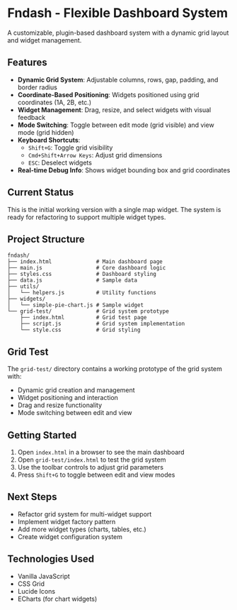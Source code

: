 # Fndash - Flexible Dashboard System

A customizable, plugin-based dashboard system with a dynamic grid layout and widget management.

## Features

- **Dynamic Grid System**: Adjustable columns, rows, gap, padding, and border radius
- **Coordinate-Based Positioning**: Widgets positioned using grid coordinates (1A, 2B, etc.)
- **Widget Management**: Drag, resize, and select widgets with visual feedback
- **Mode Switching**: Toggle between edit mode (grid visible) and view mode (grid hidden)
- **Keyboard Shortcuts**: 
  - `Shift+G`: Toggle grid visibility
  - `Cmd+Shift+Arrow Keys`: Adjust grid dimensions
  - `ESC`: Deselect widgets
- **Real-time Debug Info**: Shows widget bounding box and grid coordinates

## Current Status

This is the initial working version with a single map widget. The system is ready for refactoring to support multiple widget types.

## Project Structure

```
fndash/
├── index.html              # Main dashboard page
├── main.js                 # Core dashboard logic
├── styles.css              # Dashboard styling
├── data.js                 # Sample data
├── utils/
│   └── helpers.js          # Utility functions
├── widgets/
│   └── simple-pie-chart.js # Sample widget
└── grid-test/              # Grid system prototype
    ├── index.html          # Grid test page
    ├── script.js           # Grid system implementation
    └── style.css           # Grid styling
```

## Grid Test

The `grid-test/` directory contains a working prototype of the grid system with:
- Dynamic grid creation and management
- Widget positioning and interaction
- Drag and resize functionality
- Mode switching between edit and view

## Getting Started

1. Open `index.html` in a browser to see the main dashboard
2. Open `grid-test/index.html` to test the grid system
3. Use the toolbar controls to adjust grid parameters
4. Press `Shift+G` to toggle between edit and view modes

## Next Steps

- Refactor grid system for multi-widget support
- Implement widget factory pattern
- Add more widget types (charts, tables, etc.)
- Create widget configuration system

## Technologies Used

- Vanilla JavaScript
- CSS Grid
- Lucide Icons
- ECharts (for chart widgets)
